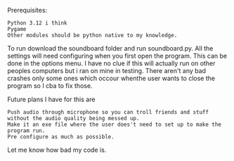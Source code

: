 Prerequisites:
    
    Python 3.12 i think
    Pygame
    Other modules should be python native to my knowledge.

To run download the soundboard folder and run soundboard.py. All the settings will need configuring when you first open the program. This can be done in the options menu. I have no clue if this will actually run on other peoples computers but i ran on mine in testing. There aren't any bad crashes only some ones which occour whenthe user wants to close the program so I cba to fix those.

Future plans I have for this are

    Push audio through microphone so you can troll friends and stuff without the audio quality being messed up.
    Make it an exe file where the user does't need to set up to make the program run.
    Pre configure as much as possible.

Let me know how bad my code is.
